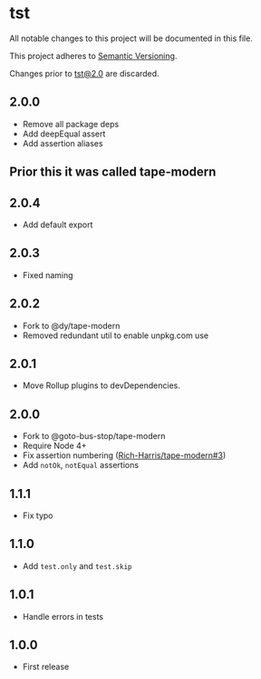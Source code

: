 # tst

All notable changes to this project will be documented in this file.

This project adheres to [Semantic Versioning](http://semver.org/).

Changes prior to tst@2.0 are discarded.

## 2.0.0

* Remove all package deps
* Add deepEqual assert
* Add assertion aliases

## Prior this it was called tape-modern

## 2.0.4

* Add default export

## 2.0.3

* Fixed naming

## 2.0.2

* Fork to @dy/tape-modern
* Removed redundant util to enable unpkg.com use

## 2.0.1

* Move Rollup plugins to devDependencies.

## 2.0.0

* Fork to @goto-bus-stop/tape-modern
* Require Node 4+
* Fix assertion numbering ([Rich-Harris/tape-modern#3](https://github.com/Rich-Harris/tape-modern/pull/3))
* Add `notOk`, `notEqual` assertions

## 1.1.1

* Fix typo

## 1.1.0

* Add `test.only` and `test.skip`

## 1.0.1

* Handle errors in tests

## 1.0.0

* First release
